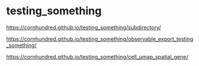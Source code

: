 # testing_something

https://cornhundred.github.io/testing_something/subdirectory/

https://cornhundred.github.io/testing_something/observable_export_testing_something/

https://cornhundred.github.io/testing_something/cell_umap_spatial_gene/
